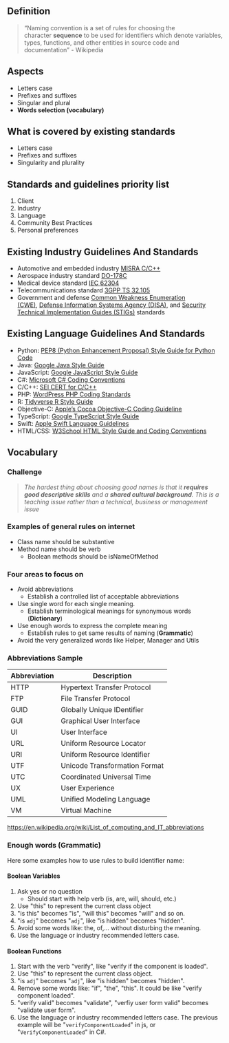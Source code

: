 
## Definition

>“Naming convention is a set of rules for choosing the character **sequence** to be used for identifiers which denote variables, types, functions, and other entities in source code and documentation” - Wikipedia

## Aspects

- Letters case
- Prefixes and suffixes
- Singular and plural
- **Words selection (vocabulary)**

## What is covered by existing standards

- Letters case
- Prefixes and suffixes
- Singularity and plurality

## Standards and guidelines priority list

1. Client
2. Industry
3. Language
4. Community Best Practices
5. Personal preferences

## Existing Industry Guidelines And Standards

- Automotive and embedded industry [MISRA C/C++](https://misra.org.uk/)   
- Aerospace industry standard [DO-178C](https://www.do178.org/)   
- Medical device standard [IEC 62304](https://en.wikipedia.org/wiki/IEC_62304)   
- Telecommunications standard [3GPP TS 32.105](https://portal.3gpp.org/desktopmodules/Specifications/SpecificationDetails.aspx?specificationId=1842)  
- Government and defense [Common Weakness Enumeration (CWE)](https://cwe.mitre.org/), [Defense Information Systems Agency (DISA),](https://www.disa.mil/) and [Security Technical Implementation Guides (STIGs)](https://public.cyber.mil/stigs/) standards

## Existing Language Guidelines And Standards

- Python: [PEP8 (Python Enhancement Proposal) Style Guide for Python Code](https://peps.python.org/pep-0008/)  
- Java: [Google Java Style Guide](https://google.github.io/styleguide/javaguide.html)  
- JavaScript: [Google JavaScript Style Guide](https://google.github.io/styleguide/jsguide.html)  
- C#: [Microsoft C# Coding Conventions](https://docs.microsoft.com/en-us/dotnet/csharp/fundamentals/coding-style/coding-conventions)   
- C/C++: [SEI CERT for C/C++](https://wiki.sei.cmu.edu/confluence/display/seccode/SEI+CERT+Coding+Standards)  
- PHP: [WordPress PHP Coding Standards](https://developer.wordpress.org/coding-standards/wordpress-coding-standards/php/)  
- R: [Tidyverse R Style Guide](https://style.tidyverse.org/)  
- Objective-C: [Apple’s Cocoa Objective-C Coding Guideline](https://developer.apple.com/library/archive/documentation/Cocoa/Conceptual/CodingGuidelines/CodingGuidelines.html)  
- TypeScript: [Google TypeScript Style Guide](https://google.github.io/styleguide/tsguide.html)  
- Swift: [Apple Swift Language Guidelines](https://docs.swift.org/swift-book/LanguageGuide/TheBasics.html)  
- HTML/CSS: [W3School HTML Style Guide and Coding Conventions](https://www.w3schools.com/html/html5_syntax.asp)


## Vocabulary

### Challenge

>_The hardest thing about choosing good names is that it_ **_requires good descriptive skills_** _and a_ **_shared cultural background_**_. This is a teaching issue rather than a technical, business or management issue_

### Examples of general rules on internet

- Class name should be substantive
- Method name should be verb
	- Boolean methods should be isNameOfMethod

### Four areas to focus on

- Avoid abbreviations
	- Establish a controlled list of acceptable abbreviations
- Use single word for each single meaning.
	- Establish terminological meanings for synonymous words (**Dictionary**)
- Use enough words to express the complete meaning
	- Establish rules to get same results of naming (**Grammatic**)
- Avoid the very generalized words like Helper, Manager and Utils

### Abbreviations Sample

| Abbreviation | Description |
| ---- | ---- |
| HTTP | Hypertext Transfer Protocol |
| FTP | File Transfer Protocol |
| GUID | Globally Unique IDentifier |
| GUI | Graphical User Interface |
| UI | User Interface |
| URL | Uniform Resource Locator |
| URI | Uniform Resource Identifier |
| UTF | Unicode Transformation Format |
| UTC | Coordinated Universal Time |
| UX | User Experience |
| UML | Unified Modeling Language |
| VM | Virtual Machine |
https://en.wikipedia.org/wiki/List_of_computing_and_IT_abbreviations

### Enough words (Grammatic)

Here some examples how to use rules to build identifier name:
#### Boolean Variables

1. Ask yes or no question
	- Should start with help verb (is, are, will, should, etc.)
2. Use "this" to represent the current class object
3. "is this" becomes "is", "will this" becomes "will" and so on.
4. "is `adj`" becomes "`adj`", like "is hidden" becomes "hidden".
5. Avoid some words like: the, of,... without disturbing the meaning.
6. Use the language or industry recommended letters case.

#### Boolean Functions

1. Start with the verb "verify", like "verify if the component is loaded".
2. Use "this" to represent the current class object.
3. "is `adj`" becomes "`adj`", like "is hidden" becomes "hidden".
4. Remove some words like: "if", "the", "this". It could be like "verify component loaded".
5.  "verify valid" becomes "validate", "verfiy user form valid" becomes "validate user form".
6. Use the language or industry recommended letters case. The previous example will be "`verifyComponentLoaded`" in js, or "`VerifyComponentLoaded`" in C#.

